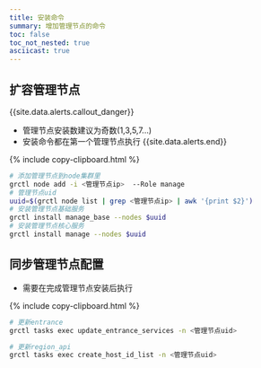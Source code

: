 ```yaml
---
title: 安装命令
summary: 增加管理节点的命令
toc: false
toc_not_nested: true
asciicast: true
---
```


<div id="toc"></div>
<!--
- 如果ip不是内网ip，扩容管理节点需要额外配置。
- export ETCD_LOCAL_IP=<即扩容机器当前ip>
- 扩容第三个节点安装时，可能会提示etcd go offline
- 手动启动etcd ,重新执行安装脚本即可	
-->

## 扩容管理节点

{{site.data.alerts.callout_danger}}
- 管理节点安装数建议为奇数(1,3,5,7...)
- 安装命令都在第一个管理节点执行
{{site.data.alerts.end}}

{% include copy-clipboard.html %}
```bash
# 添加管理节点到node集群里
grctl node add -i <管理节点ip>  --Role manage
# 管理节点uid
uuid=$(grctl node list | grep <管理节点ip> | awk '{print $2}')
# 安装管理节点基础服务
grctl install manage_base --nodes $uuid
# 安装管理节点核心服务
grctl install manage --nodes $uuid
```

## 同步管理节点配置

- 需要在完成管理节点安装后执行

{% include copy-clipboard.html %}
```bash
# 更新entrance
grctl tasks exec update_entrance_services -n <管理节点uid>

# 更新region_api
grctl tasks exec create_host_id_list -n <管理节点uid>

```